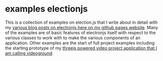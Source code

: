 # examples electionjs

This is a collection of examples on election.js that I write about in detail with my [various blog posts on electronjs here on my github pages website](https://dustinpfister.github.io/categories/electronjs/). Many of the examples are of basic features of electronjs itself with respect to the various classes to work with to make the various components of an application. Other examples are the start of full project examples including the starting prototype of my [threejs powered video project application that I am calling videoground](https://github.com/dustinpfister/videoground).
